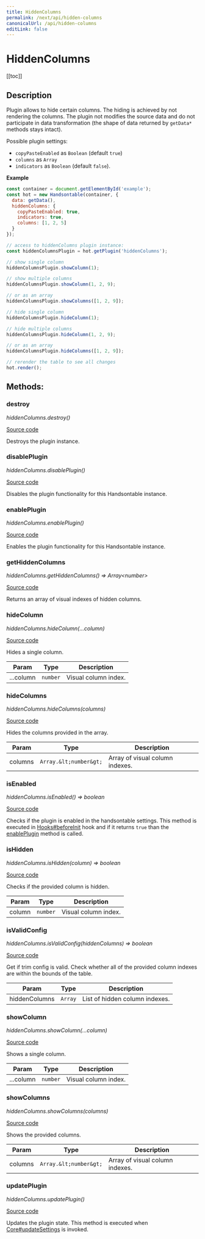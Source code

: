 ```yaml
---
title: HiddenColumns
permalink: /next/api/hidden-columns
canonicalUrl: /api/hidden-columns
editLink: false
---
```


# HiddenColumns

[[toc]]

## Description


Plugin allows to hide certain columns. The hiding is achieved by not rendering the columns. The plugin not modifies
the source data and do not participate in data transformation (the shape of data returned by `getData*` methods stays intact).

Possible plugin settings:
 * `copyPasteEnabled` as `Boolean` (default `true`)
 * `columns` as `Array`
 * `indicators` as `Boolean` (default `false`).

**Example**  
```js
const container = document.getElementById('example');
const hot = new Handsontable(container, {
  data: getData(),
  hiddenColumns: {
    copyPasteEnabled: true,
    indicators: true,
    columns: [1, 2, 5]
  }
});

// access to hiddenColumns plugin instance:
const hiddenColumnsPlugin = hot.getPlugin('hiddenColumns');

// show single column
hiddenColumnsPlugin.showColumn(1);

// show multiple columns
hiddenColumnsPlugin.showColumn(1, 2, 9);

// or as an array
hiddenColumnsPlugin.showColumns([1, 2, 9]);

// hide single column
hiddenColumnsPlugin.hideColumn(1);

// hide multiple columns
hiddenColumnsPlugin.hideColumn(1, 2, 9);

// or as an array
hiddenColumnsPlugin.hideColumns([1, 2, 9]);

// rerender the table to see all changes
hot.render();
```

## Methods:

### destroy

_hiddenColumns.destroy()_

[Source code](https://github.com/handsontable/handsontable/blob/develop/src/plugins/hiddenColumns/hiddenColumns.js#L471)

Destroys the plugin instance.



### disablePlugin

_hiddenColumns.disablePlugin()_

[Source code](https://github.com/handsontable/handsontable/blob/develop/src/plugins/hiddenColumns/hiddenColumns.js#L151)

Disables the plugin functionality for this Handsontable instance.



### enablePlugin

_hiddenColumns.enablePlugin()_

[Source code](https://github.com/handsontable/handsontable/blob/develop/src/plugins/hiddenColumns/hiddenColumns.js#L110)

Enables the plugin functionality for this Handsontable instance.



### getHiddenColumns

_hiddenColumns.getHiddenColumns() ⇒ Array&lt;number&gt;_

[Source code](https://github.com/handsontable/handsontable/blob/develop/src/plugins/hiddenColumns/hiddenColumns.js#L263)

Returns an array of visual indexes of hidden columns.



### hideColumn

_hiddenColumns.hideColumn(...column)_

[Source code](https://github.com/handsontable/handsontable/blob/develop/src/plugins/hiddenColumns/hiddenColumns.js#L254)

Hides a single column.


| Param | Type | Description |
| --- | --- | --- |
| ...column | `number` | Visual column index. |



### hideColumns

_hiddenColumns.hideColumns(columns)_

[Source code](https://github.com/handsontable/handsontable/blob/develop/src/plugins/hiddenColumns/hiddenColumns.js#L221)

Hides the columns provided in the array.


| Param | Type | Description |
| --- | --- | --- |
| columns | `Array.&lt;number&gt;` | Array of visual column indexes. |



### isEnabled

_hiddenColumns.isEnabled() ⇒ boolean_

[Source code](https://github.com/handsontable/handsontable/blob/develop/src/plugins/hiddenColumns/hiddenColumns.js#L103)

Checks if the plugin is enabled in the handsontable settings. This method is executed in [Hooks#beforeInit](./Hooks/#beforeInit)
hook and if it returns `true` than the [enablePlugin](#HiddenColumns+enablePlugin) method is called.



### isHidden

_hiddenColumns.isHidden(column) ⇒ boolean_

[Source code](https://github.com/handsontable/handsontable/blob/develop/src/plugins/hiddenColumns/hiddenColumns.js#L275)

Checks if the provided column is hidden.


| Param | Type | Description |
| --- | --- | --- |
| column | `number` | Visual column index. |



### isValidConfig

_hiddenColumns.isValidConfig(hiddenColumns) ⇒ boolean_

[Source code](https://github.com/handsontable/handsontable/blob/develop/src/plugins/hiddenColumns/hiddenColumns.js#L285)

Get if trim config is valid. Check whether all of the provided column indexes are within the bounds of the table.


| Param | Type | Description |
| --- | --- | --- |
| hiddenColumns | `Array` | List of hidden column indexes. |



### showColumn

_hiddenColumns.showColumn(...column)_

[Source code](https://github.com/handsontable/handsontable/blob/develop/src/plugins/hiddenColumns/hiddenColumns.js#L212)

Shows a single column.


| Param | Type | Description |
| --- | --- | --- |
| ...column | `number` | Visual column index. |



### showColumns

_hiddenColumns.showColumns(columns)_

[Source code](https://github.com/handsontable/handsontable/blob/develop/src/plugins/hiddenColumns/hiddenColumns.js#L164)

Shows the provided columns.


| Param | Type | Description |
| --- | --- | --- |
| columns | `Array.&lt;number&gt;` | Array of visual column indexes. |



### updatePlugin

_hiddenColumns.updatePlugin()_

[Source code](https://github.com/handsontable/handsontable/blob/develop/src/plugins/hiddenColumns/hiddenColumns.js#L141)

Updates the plugin state. This method is executed when [Core#updateSettings](./Core/#updateSettings) is invoked.



